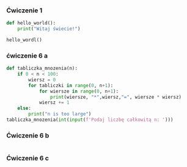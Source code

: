 ### Ćwiczenie 1
```python
def hello_world():
    print("Witaj świecie!")

hello_wordl()
```

### ćwiczenie 6 a
```python
def tabliczka_mnozenia(n):
    if 0 < n < 100:
        wiersz = 0
        for tabliczki in range(0, n+1):
            for wiersze in range(0, n+1):
                print(wiersze, "*",wiersz,"=", wiersze * wiersz)
            wiersz += 1
    else:
        print("n is too large")
tabliczka_mnozenia(int(input(f'Podaj liczbę całkowitą n: ')))
```

### Ćwiczenie 6 b
```python

```

### Ćwiczenie 6 c
```python

```
